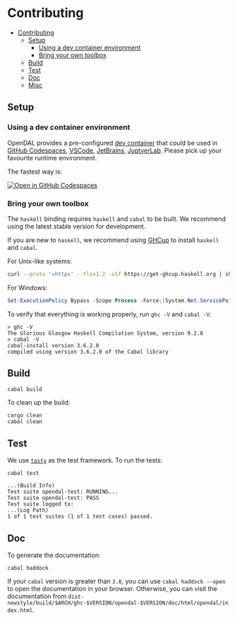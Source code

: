 # Contributing
- [Contributing](#contributing)
  - [Setup](#setup)
    - [Using a dev container environment](#using-a-dev-container-environment)
    - [Bring your own toolbox](#bring-your-own-toolbox)
  - [Build](#build)
  - [Test](#test)
  - [Doc](#doc)
  - [Misc](#misc)

## Setup

### Using a dev container environment
OpenDAL provides a pre-configured [dev container](https://containers.dev/) that could be used in [GitHub Codespaces](https://github.com/features/codespaces), [VSCode](https://code.visualstudio.com/), [JetBrains](https://www.jetbrains.com/remote-development/gateway/), [JuptyerLab](https://jupyterlab.readthedocs.io/en/stable/). Please pick up your favourite runtime environment.

The fastest way is:

[![Open in GitHub Codespaces](https://github.com/codespaces/badge.svg)](https://codespaces.new/apache/incubator-opendal?quickstart=1&machine=standardLinux32gb)

### Bring your own toolbox

The `haskell` binding requires `haskell` and `cabal` to be built. We recommend using the latest stable version for development.

If you are new to `haskell`, we recommend using [GHCup](https://www.haskell.org/ghcup/) to install `haskell` and `cabal`.

For Unix-like systems:

```bash
curl --proto '=https' --tlsv1.2 -sSf https://get-ghcup.haskell.org | sh
```

For Windows:

```powershell
Set-ExecutionPolicy Bypass -Scope Process -Force;[System.Net.ServicePointManager]::SecurityProtocol = [System.Net.ServicePointManager]::SecurityProtocol -bor 3072; try { Invoke-Command -ScriptBlock ([ScriptBlock]::Create((Invoke-WebRequest https://www.haskell.org/ghcup/sh/bootstrap-haskell.ps1 -UseBasicParsing))) -ArgumentList $true } catch { Write-Error $_ }
```

To verify that everything is working properly, run `ghc -V` and `cabal -V`:

```shell
> ghc -V
The Glorious Glasgow Haskell Compilation System, version 9.2.8
> cabal -V
cabal-install version 3.6.2.0
compiled using version 3.6.2.0 of the Cabal library
```

## Build

```shell
cabal build
```

To clean up the build:

```shell
cargo clean
cabal clean
```

## Test

We use [`tasty`](https://hackage.haskell.org/package/tasty) as the test framework. To run the tests:

```shell
cabal test
```

```text
...(Build Info)
Test suite opendal-test: RUNNING...
Test suite opendal-test: PASS
Test suite logged to: 
...(Log Path)
1 of 1 test suites (1 of 1 test cases) passed.
```

## Doc

To generate the documentation:

```shell
cabal haddock
```

If your `cabal` version is greater than `3.8`, you can use `cabal haddock --open` to open the documentation in your browser. Otherwise, you can visit the documentation from `dist-newstyle/build/$ARCH/ghc-$VERSION/opendal-$VERSION/doc/html/opendal/index.html`.

